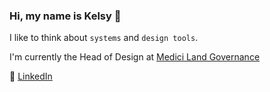 ### Hi, my name is Kelsy 👋

I like to think about `systems` and `design tools`.

I'm currently the Head of Design at [Medici Land Governance](https://mediciland.com/)

💼️ [LinkedIn](https://www.linkedin.com/in/kelsygagnebin/)
